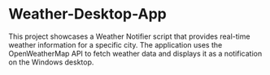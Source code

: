 # Weather-Desktop-App
This project showcases a Weather Notifier script that provides real-time weather information for a specific city. The application uses the OpenWeatherMap API to fetch weather data and displays it as a notification on the Windows desktop.
